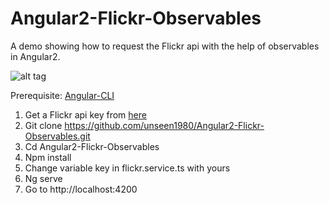 # Angular2-Flickr-Observables
A demo showing how to request the Flickr api with the help of observables in Angular2.

![alt tag](https://github.com/unseen1980/Angular2-Flickr-Observables/raw/master/Angular%202%20Flickr%20observables(small).gif)

Prerequisite: [Angular-CLI](https://github.com/angular/angular-cli)

1. Get a Flickr api key from [here](https://www.flickr.com/services/api/misc.api_keys.html)
2. Git clone https://github.com/unseen1980/Angular2-Flickr-Observables.git
3. Cd Angular2-Flickr-Observables
4. Npm install
5. Change variable key in flickr.service.ts with yours
6. Ng serve
7. Go to http://localhost:4200
